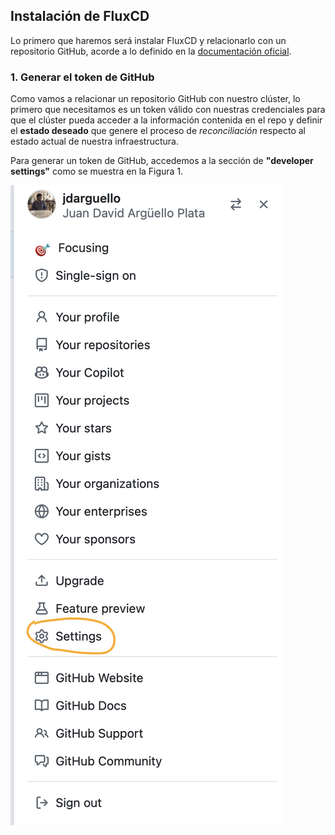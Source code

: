 ## Instalación de FluxCD

Lo primero que haremos será instalar FluxCD y relacionarlo con un repositorio GitHub, acorde a lo definido en la [documentación oficial](https://fluxcd.io/flux/installation/bootstrap/github/). 

### 1. Generar el token de GitHub

Como vamos a relacionar un repositorio GitHub con nuestro clúster, lo primero que necesitamos es un token válido con nuestras credenciales para que el clúster pueda acceder a la información contenida en el repo y definir el __estado deseado__ que genere el proceso de _reconciliación_ respecto al estado actual de nuestra infraestructura.

Para generar un token de GitHub, accedemos a la sección de __"developer settings"__ como se muestra en la Figura 1.

![](./images/settings.png)